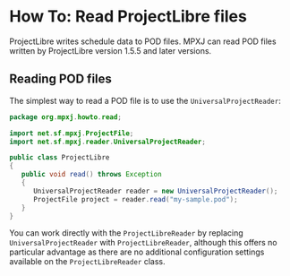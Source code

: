 # How To: Read ProjectLibre files
ProjectLibre writes schedule data to POD files. MPXJ can read POD files written
by ProjectLibre version 1.5.5 and later versions.

## Reading POD files
The simplest way to read a POD file is to use the `UniversalProjectReader`:

```java
package org.mpxj.howto.read;

import net.sf.mpxj.ProjectFile;
import net.sf.mpxj.reader.UniversalProjectReader;

public class ProjectLibre
{
   public void read() throws Exception
   {
      UniversalProjectReader reader = new UniversalProjectReader();
      ProjectFile project = reader.read("my-sample.pod");
   }
}
```

You can work directly with the `ProjectLibreReader` by replacing
`UniversalProjectReader` with `ProjectLibreReader`, although this offers no
particular advantage as there are no additional configuration settings available
on the `ProjectLibreReader` class.
